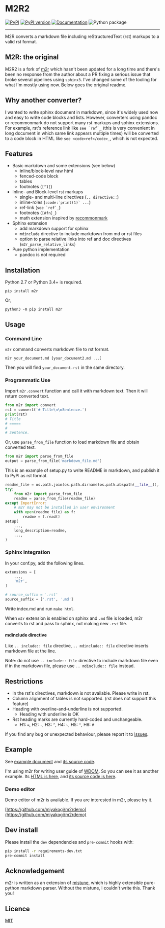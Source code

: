 M2R2
====

[![PyPI](https://img.shields.io/pypi/v/m2r2.svg)](https://pypi.python.org/pypi/m2r2)
[![PyPI version](https://img.shields.io/pypi/pyversions/m2r2.svg)](https://pypi.python.org/pypi/m2r2)
[![Documentation](https://img.shields.io/badge/docs-latest-brightgreen.svg)](https://crossnox.github.io/m2r)
![Python package](https://github.com/CrossNox/m2r/workflows/Python%20package/badge.svg)

--------------------------------------------------------------------------------

M2R converts a markdown file including reStructuredText (rst) markups to a valid
rst format.

## M2R: the original
M2R2 is a fork of [m2r](https://github.com/miyakogi/m2r) which hasn't been updated for a long time
and there's been no response from the author about a PR fixing a serious issue that broke several
pipelines using `sphinx3`. I've changed some of the tooling for what I'm mostly using now. Below goes
the original readme.

## Why another converter?

I wanted to write sphinx document in markdown, since it's widely used now and
easy to write code blocks and lists. However, converters using pandoc or
recommonmark do not support many rst markups and sphinx extensions. For
example, rst's reference link like ``see `ref`_`` (this is very convenient in
long document in which same link appears multiple times) will be converted to
a code block in HTML like `see <code>ref</code>_`, which is not expected.

## Features

* Basic markdown and some extensions (see below)
    * inline/block-level raw html
    * fenced-code block
    * tables
    * footnotes (``[^1]``)
* Inline- and Block-level rst markups
    * single- and multi-line directives (`.. directive::`)
    * inline-roles (``:code:`print(1)` ...``)
    * ref-link (``see `ref`_``)
    * footnotes (``[#fn]_``)
    * math extension inspired by [recommonmark](https://recommonmark.readthedocs.io/en/latest/index.html)
* Sphinx extension
    * add markdown support for sphinx
    * ``mdinclude`` directive to include markdown from md or rst files
    * option to parse relative links into ref and doc directives (``m2r_parse_relative_links``)
* Pure python implementation
    * pandoc is not required

## Installation

Python 2.7 or Python 3.4+ is required.

```
pip install m2r
```

Or,

```
python3 -m pip install m2r
```

## Usage

### Command Line

`m2r` command converts markdown file to rst format.

```
m2r your_document.md [your_document2.md ...]
```

Then you will find `your_document.rst` in the same directory.

### Programmatic Use

Import `m2r.convert` function and call it with markdown text.
Then it will return converted text.

```python
from m2r import convert
rst = convert('# Title\n\nSentence.')
print(rst)
# Title
# =====
#
# Sentence.
```

Or, use `parse_from_file` function to load markdown file and obtain converted
text.

```python
from m2r import parse_from_file
output = parse_from_file('markdown_file.md')
```

This is an example of setup.py to write README in markdown, and publish it to
PyPI as rst format.

```python
readme_file = os.path.join(os.path.dirname(os.path.abspath(__file__)), 'README.md')
try:
    from m2r import parse_from_file
    readme = parse_from_file(readme_file)
except ImportError:
    # m2r may not be installed in user environment
    with open(readme_file) as f:
        readme = f.read()
setup(
    ...,
    long_description=readme,
    ...,
)
```

### Sphinx Integration

In your conf.py, add the following lines.

```python
extensions = [
    ...,
    'm2r',
]

# source_suffix = '.rst'
source_suffix = ['.rst', '.md']
```

Write index.md and run `make html`.

When `m2r` extension is enabled on sphinx and `.md` file is loaded, m2r
converts to rst and pass to sphinx, not making new `.rst` file.

#### mdinclude directive

Like `.. include:: file` directive, `.. mdinclude:: file` directive inserts
markdown file at the line.

Note: do not use `.. include:: file` directive to include markdown file even if
in the markdown file, please use `.. mdinclude:: file` instead.

## Restrictions

* In the rst's directives, markdown is not available. Please write in rst.
* Column alignment of tables is not supported. (rst does not support this feature)
* Heading with overline-and-underline is not supported.
  * Heading with underline is OK
* Rst heading marks are currently hard-coded and unchangeable.
  * H1: `=`, H2: `-`, H3: `^`, H4: `~`, H5: `"`, H6: `#`

If you find any bug or unexpected behaviour, please report it to
[Issues](https://github.com/miyakogi/m2r/issues).

## Example

See [example document](https://miyakogi.github.io/m2r/example.html) and [its
source code](https://github.com/miyakogi/m2r/blob/master/docs/example.md).

I'm using m2r for writing user guide of [WDOM](https://github.com/miyakogi/wdom).
So you can see it as another example. Its [HTML is
here](http://wdom-py.readthedocs.io/en/latest/guide/index.html), and [its
source code is here](https://github.com/miyakogi/wdom/tree/dev/docs/guide).

### Demo editor

Demo editor of m2r is available.
If you are interested in m2r, please try it.

[https://github.com/miyakogi/m2rdemo](https://github.com/miyakogi/m2rdemo)

## Dev install
Please install the `dev` dependencies and `pre-commit` hooks with:
```bash
pip install -r requirements-dev.txt
pre-commit install
```

## Acknowledgement

m2r is written as an extension of
[mistune](http://mistune.readthedocs.io/en/latest/), which is highly extensible
pure-python markdown parser.
Without the mistune, I couldn't write this. Thank you!

## Licence

[MIT](https://github.com/miyakogi/m2r/blob/master/LICENSE)
